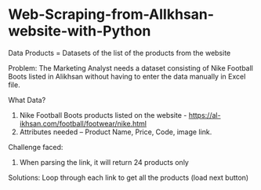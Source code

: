 # Web-Scraping-from-AlIkhsan-website-with-Python

Data Products = Datasets of the list of the products from the website

Problem: The Marketing Analyst needs a dataset consisting of Nike Football Boots listed in Alikhsan without having to enter the data manually in Excel file.

What Data?
1.	Nike Football Boots products listed on the website - https://al-ikhsan.com/football/footwear/nike.html
2.	Attributes needed – Product Name, Price, Code, image link.

Challenge faced:
1.	When parsing the link, it will return 24 products only 

Solutions: Loop through each link to get all the products (load next button)

 
 
